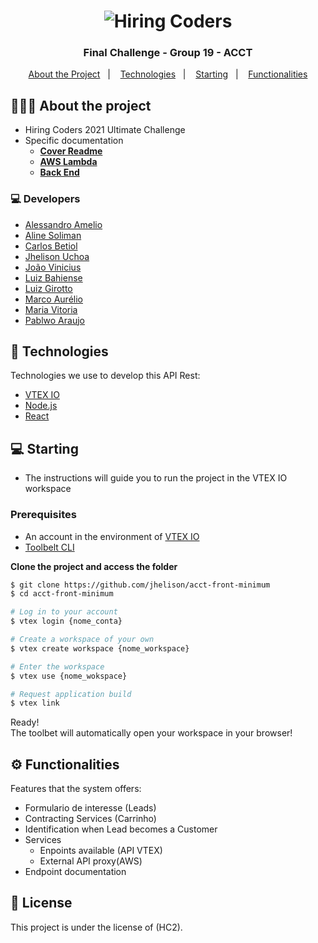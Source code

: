 <h1 align="center">
<img src="https://hiringcoders-app.gama.academy/images/logo-sm.png" title="Hiring Coders" />
</h1>

<h3 align="center">
	Final Challenge - Group 19 - ACCT
</h3>

<p align="center">
  <a href="#sobre o projeto">About the Project</a>&nbsp;&nbsp;&nbsp;|&nbsp;&nbsp;&nbsp;
  <a href="#tecnologias">Technologies</a>&nbsp;&nbsp;&nbsp;|&nbsp;&nbsp;&nbsp;
  <a href="#iniciando">Starting</a>&nbsp;&nbsp;&nbsp;|&nbsp;&nbsp;&nbsp;
  <a href="#funcionalidades">Functionalities</a>
</p>

## 👨🏻‍💻 About the project

- Hiring Coders 2021 Ultimate Challenge
- Specific documentation
	- [**Cover Readme**](https://github.com/jhelison/acct-front-minimum)
	- [**AWS Lambda**](https://github.com/jhelison/http-crud-leads-function)
	- [**Back End**](https://github.com/jhelison/acct-front-minimum/blob/master/docs/backend.md)

### 💻 Developers
- [Alessandro Amelio](https://github.com/alessandro-amelio)
- [Aline Soliman](https://github.com/AlineSoliman)
- [Carlos Betiol](https://github.com/carlosbetiol)
- [Jhelison Uchoa](https://github.com/jhelison)
- [João Vinicius](https://github.com/viniciusvds1)
- [Luiz Bahiense](https://github.com/gutoBahiense)
- [Luiz Girotto](https://github.com/Luiz-Girotto)
- [Marco Aurélio](https://github.com/Hellnick)
- [Maria Vitoria](https://github.com/mariavitoriadev)
- [Pablwo Araujo](https://github.com/pablwoAraujo)



## 🚀 Technologies

Technologies we use to develop this API Rest:

- [VTEX IO](https://vtex.io/)
- [Node.js](https://nodejs.org/en/)
- [React](https://nodejs.org/en/)


## 💻 Starting

- The instructions will guide you to run the project in the VTEX IO workspace

### Prerequisites

- An account in the environment of [VTEX IO](https://vtex.io/)
- [Toolbelt CLI](https://github.com/vtex/toolbelt) 

**Clone the project and access the folder**

```bash
$ git clone https://github.com/jhelison/acct-front-minimum
$ cd acct-front-minimum
```

```bash
# Log in to your account
$ vtex login {nome_conta}

# Create a workspace of your own
$ vtex create workspace {nome_workspace}

# Enter the workspace
$ vtex use {nome_wokspace}

# Request application build
$ vtex link
```

Ready! <br>
The toolbet will automatically open your workspace in your browser!

## ⚙️ Functionalities
Features that the system offers:
- Formulario de interesse (Leads)
- Contracting Services (Carrinho)
- Identification when Lead becomes a Customer
- Services
	- Enpoints available (API VTEX)
	- External API proxy(AWS)
- Endpoint documentation

## 📄 License

This project is under the license of (HC2).
